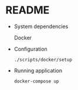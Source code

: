 # README

* System dependencies

  Docker

* Configuration

  ```./scripts/docker/setup```

* Running application

  ```docker-compose up```
